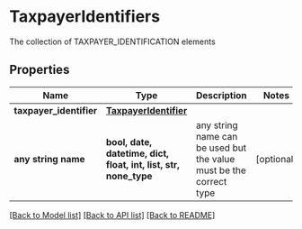 # TaxpayerIdentifiers

The collection of TAXPAYER_IDENTIFICATION elements

## Properties
Name | Type | Description | Notes
------------ | ------------- | ------------- | -------------
**taxpayer_identifier** | [**TaxpayerIdentifier**](TaxpayerIdentifier.md) |  | 
**any string name** | **bool, date, datetime, dict, float, int, list, str, none_type** | any string name can be used but the value must be the correct type | [optional]

[[Back to Model list]](../README.md#documentation-for-models) [[Back to API list]](../README.md#documentation-for-api-endpoints) [[Back to README]](../README.md)


